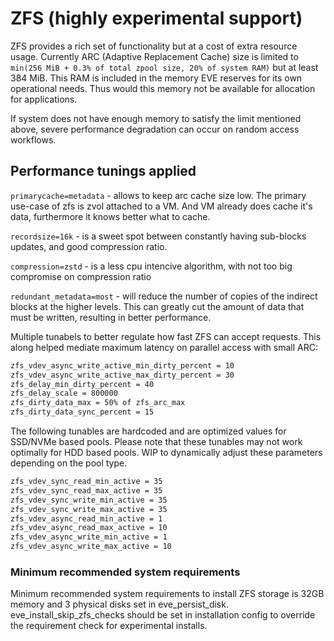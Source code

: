 # ZFS (highly experimental support)

ZFS provides a rich set of functionality but at a cost of extra
resource usage. Currently ARC (Adaptive Replacement Cache) size is
limited to `min(256 MiB + 0.3% of total zpool size, 20% of system RAM)` but at least 384
MiB. This RAM is included in the memory EVE reserves for its own operational needs.
Thus would this memory not be available for allocation for applications.

If system does not have enough memory to satisfy the limit mentioned
above, severe performance degradation can occur on random access
workflows.

## Performance tunings applied

`primarycache=metadata` - allows to keep arc cache size low. The primary
use-case of zfs is zvol attached to a VM. And VM already does cache
it's data, furthermore it knows better what to cache.

`recordsize=16k` - is a sweet spot between constantly having sub-blocks
updates, and good compression ratio.

`compression=zstd` - is a less cpu intencive algorithm, with not too big
compromise on compression ratio

`redundant_metadata=most` - will reduce the number of copies of the
indirect blocks at the higher levels. This can greatly cut the amount
of data that must be written, resulting in better performance.

Multiple tunabels to better regulate how fast ZFS can accept
requests. This along helped mediate maximum latency on parallel access
with small ARC:

```bash
zfs_vdev_async_write_active_min_dirty_percent = 10
zfs_vdev_async_write_active_max_dirty_percent = 30
zfs_delay_min_dirty_percent = 40
zfs_delay_scale = 800000
zfs_dirty_data_max = 50% of zfs_arc_max
zfs_dirty_data_sync_percent = 15
```

The following tunables are hardcoded and are optimized values for SSD/NVMe based pools.
Please note that these tunables may not work optimally for HDD based pools.
WIP to dynamically adjust these parameters depending on the pool type.

```bash
zfs_vdev_sync_read_min_active = 35
zfs_vdev_sync_read_max_active = 35
zfs_vdev_sync_write_min_active = 35
zfs_vdev_sync_write_max_active = 35
zfs_vdev_async_read_min_active = 1
zfs_vdev_async_read_max_active = 10
zfs_vdev_async_write_min_active = 1
zfs_vdev_async_write_max_active = 10
```

### Minimum recommended system requirements

Minimum recommended system requirements to install ZFS storage is 32GB memory and 3 physical disks set in eve_persist_disk.
eve_install_skip_zfs_checks should be set in installation config to override the requirement check for experimental installs.
